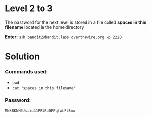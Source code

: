 # Level 2 to 3
The password for the next level is stored in a file called **spaces in this filename** located in the home directory

**Enter:** `ssh bandit2@bandit.labs.overthewire.org -p 2220`

# Solution

### Commands used:

- `pwd` 
- `cat "spaces in this filename"`
### Password:
```
MNk8KNH3Usiio41PRUEoDFPqfxLPlSmx
```
